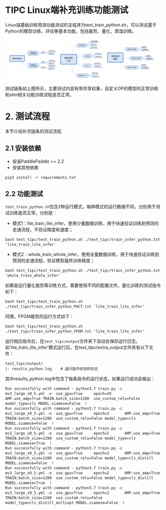 
# TIPC Linux端补充训练功能测试

Linux端基础训练预测功能测试的主程序为test_train_python.sh，可以测试基于Python的模型训练、评估等基本功能，包括裁剪、量化、蒸馏训练。

![](./test_tipc/tipc_train.png)

测试链条如上图所示，主要测试内容有带共享权重，自定义OP的模型的正常训练和slim相关功能训练流程是否正常。


# 2. 测试流程

本节介绍补充链条的测试流程

## 2.1 安装依赖

- 安装PaddlePaddle >= 2.2
- 安装其他依赖

```
pip3 install -r requirements.txt
```

## 2.2 功能测试

`test_train_python.sh`包含2种运行模式，每种模式的运行数据不同，分别用于测试训练是否正常，分别是：

- 模式1：lite_train_lite_infer，使用少量数据训练，用于快速验证训练到预测的走通流程，不验证精度和速度；

```
bash test_tipc/test_train_python.sh ./test_tipc/train_infer_python.txt 'lite_train_lite_infer'
```

- 模式2：whole_train_whole_infer，使用全量数据训练，用于快速验证训练到预测的走通流程，验证模型最终训练精度；

```
bash test_tipc/test_train_python.sh ./test_tipc/train_infer_python.txt 'whole_train_whole_infer'
```

如果是运行量化裁剪等训练方式，需要使用不同的配置文件。量化训练的测试指令如下：
```
bash test_tipc/test_train_python.sh ./test_tipc/train_infer_python_PACT.txt 'lite_train_lite_infer'
```

同理，FPGM裁剪的运行方式如下：
```
bash test_tipc/test_train_python.sh ./test_tipc/train_infer_python_FPGM.txt 'lite_train_lite_infer'
```

运行相应指令后，在`test_tipc/output`文件夹下自动会保存运行日志。如'lite_train_lite_infer'模式运行后，在test_tipc/extra_output文件夹有以下文件：

```
test_tipc/output/
|- results_python.log    # 运行指令状态的日志
```

其中results_python.log中包含了每条指令的运行状态，如果运行成功会输出：

```
Run successfully with command - python3.7 train.py -c mv3_large_x0_5.yml -o  use_gpu=True     epoch=20       AMP.use_amp=True TRAIN.batch_size=1280  use_custom_relu=False model_type=cls MODEL.siamese=False  !  
Run successfully with command - python3.7 train.py -c mv3_large_x0_5.yml -o  use_gpu=True     epoch=2       AMP.use_amp=True TRAIN.batch_size=1280  use_custom_relu=False model_type=cls MODEL.siamese=False  !  
Run successfully with command - python3.7 train.py -c mv3_large_x0_5.yml -o  use_gpu=True     epoch=2       AMP.use_amp=True TRAIN.batch_size=1280  use_custom_relu=False model_type=cls MODEL.siamese=True  !  
Run successfully with command - python3.7 train.py -c mv3_large_x0_5.yml -o  use_gpu=True     epoch=2       AMP.use_amp=True TRAIN.batch_size=1280  use_custom_relu=False model_type=cls_distill MODEL.siamese=False  !  
Run successfully with command - python3.7 train.py -c mv3_large_x0_5.yml -o  use_gpu=True     epoch=2       AMP.use_amp=True TRAIN.batch_size=1280  use_custom_relu=False model_type=cls_distill MODEL.siamese=True  !  
Run successfully with command - python3.7 train.py -c mv3_large_x0_5.yml -o  use_gpu=True     epoch=2       AMP.use_amp=True TRAIN.batch_size=1280  use_custom_relu=False model_type=cls_distill_multiopt MODEL.siamese=False  !

```
